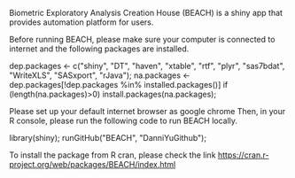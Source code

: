 Biometric Exploratory Analysis Creation House (BEACH) is a shiny app that provides automation platform for users.

Before running BEACH, please make sure your computer is connected to internet and the following packages are installed.

dep.packages <- c("shiny", "DT", "haven", "xtable", "rtf", "plyr", "sas7bdat", "WriteXLS", "SASxport", "rJava");
na.packages <- dep.packages[!dep.packages %in% installed.packages()]
if (length(na.packages)>0) install.packages(na.packages);

Please set up your default internet browser as google chrome
Then, in your R console, please run the following code to run BEACH locally.

library(shiny);
runGitHub("BEACH", "DanniYuGithub");


To install the package from R cran, please check the link https://cran.r-project.org/web/packages/BEACH/index.html
